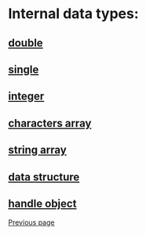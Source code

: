 # Internal data types:

## [double](types/DOUBLE.md)

## [single](types/SINGLE.md)

## [integer](types/INTEGER.md)

## [characters array](types/CHARACTERS.md)

## [string array](types/STRING.md)

## [data structure](types/DATA_STRUCTURE.md)

## [handle object](types/HANDLE.md)

[Previous page](FEATURES.md)
